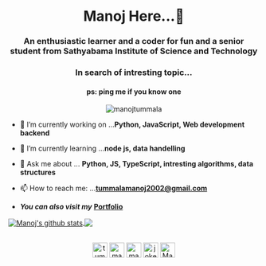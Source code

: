 <h1 align="center">Manoj Here...👋</h1>
<h3 align="center">An enthusiastic learner and a coder for fun and a senior student from Sathyabama Institute of Science and Technology</h3>
<h3 align="center">In search of intresting topic... </h3>
<h4 align="center">ps: ping me if you know one</h4>

<!-- <p align="center"><img src="https://devicons.github.io/devicon/devicon.git/icons/angularjs/angularjs-original.svg" alt="angularjs" width="40" height="40"/> 
<img src="https://devicons.github.io/devicon/devicon.git/icons/c/c-original.svg" alt="c" width="40" height="40"/> 
<img src="https://www.vectorlogo.zone/logos/git-scm/git-scm-icon.svg" alt="git" width="40" height="40"/> 
<img src="https://devicons.github.io/devicon/devicon.git/icons/html5/html5-original-wordmark.svg" alt="html5" width="40" height="40"/> 
<img src="https://devicons.github.io/devicon/devicon.git/icons/javascript/javascript-original.svg" alt="javascript" width="40" height="40"/> 
<img src="https://devicons.github.io/devicon/devicon.git/icons/linux/linux-original.svg" alt="linux" width="40" height="40"/> 
<img src="https://devicons.github.io/devicon/devicon.git/icons/nodejs/nodejs-original-wordmark.svg" alt="nodejs" width="40" height="40"/> 
<img src="https://devicons.github.io/devicon/devicon.git/icons/python/python-original.svg" alt="python" width="40" height="40"/><!--  -->
<!-- <img src="https://devicons.github.io/devicon/devicon.git/icons/bootstrap/bootstrap-plain.svg" alt="bootstrap" width="40" height="40"/> 
<img src="https://devicons.github.io/devicon/devicon.git/icons/express/express-original-wordmark.svg" alt="express" width="40" height="40"/> 
<img src="https://www.vectorlogo.zone/logos/firebase/firebase-icon.svg" alt="firebase" width="40" height="40"/> 
<img src="https://devicons.github.io/devicon/devicon.git/icons/css3/css3-original-wordmark.svg" alt="css3" width="40" height="40"/>
<img src="https://devicons.github.io/devicon/devicon.git/icons/mysql/mysql-original-wordmark.svg" alt="mysql" width="40" height="40"/> 
<img src="https://devicons.github.io/devicon/devicon.git/icons/mongodb/mongodb-original-wordmark.svg" alt="mongodb" width="40" height="40"/>
<img src="https://devicons.github.io/devicon/devicon.git/icons/react/react-original-wordmark.svg" alt="react" width="40" height="40"/>-->
  
<p align="center"> <img src="https://komarev.com/ghpvc/?username=manojtummala" alt="manojtummala" /> </p>

- 🔭 I’m currently working on ...**Python, JavaScript, Web development backend**

- 🌱 I’m currently learning ...**node js, data handelling**

- 💬 Ask me about ... **Python, JS, TypeScript, intresting algorithms, data structures**

- 📫 How to reach me: ...**tummalamanoj2002@gmail.com**

- ***You can also visit my*** **[Portfolio](https://manojtummala.github.io/)**
<!--
- 🤔 I’m looking for help with ...

- ⚡ Fun fact: ...

-->
<a href="https://github.com/manojtummala/github-readme-stats">
  <img align="center" src="https://github-readme-stats.vercel.app/api?username=manojtummala&show_icons=true&include_all_commits=true&theme=radical" alt="Manoj's github stats" />
</a>
<a href="https://github.com/manojtummala/github-readme-stats">
  <img align="center" src="https://github-readme-stats.vercel.app/api/top-langs/?username=manojtummala&layout=compact&theme=radical" />
</a>
<br></br>
<p align="center"> 
<a href="https://linkedin.com/in/tummala-manoj-5256441b9" target="blank"><img align="center" src="https://cdn.jsdelivr.net/npm/simple-icons@3.0.1/icons/linkedin.svg" alt="tummala-manoj-5256441b9" height="30" width="30" /></a>
<a href="https://instagram.com/manoj_51212" target="blank"><img align="center" src="https://cdn.jsdelivr.net/npm/simple-icons@3.0.1/icons/instagram.svg" alt="manoj_51212" height="30" width="30" /></a>
<a href="https://gitlab.com/manojtummala" target="blank"><img align="center" src="https://cdn.jsdelivr.net/npm/simple-icons@3.0.1/icons/gitlab.svg" alt="manojtummala" height="30" width="30" /></a> 
<a href="https://fb.com/joke.danger.982" target="blank"><img align="center" src="https://cdn.jsdelivr.net/npm/simple-icons@3.0.1/icons/facebook.svg" alt="joke.danger.982" height="30" width="30" /></a>
<a href="https://www.reddit.com/user/Manoj_Tummala" target="blank"><img align="center" src="https://cdn.jsdelivr.net/npm/simple-icons@3.0.1/icons/reddit.svg" alt="Manoj_Tummala" height="30" width="30" /></a>

</p>
